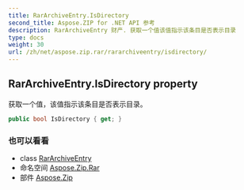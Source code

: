 ```yaml
---
title: RarArchiveEntry.IsDirectory
second_title: Aspose.ZIP for .NET API 参考
description: RarArchiveEntry 财产. 获取一个值该值指示该条目是否表示目录
type: docs
weight: 30
url: /zh/net/aspose.zip.rar/rararchiveentry/isdirectory/
---
```

## RarArchiveEntry.IsDirectory property

获取一个值，该值指示该条目是否表示目录。

```csharp
public bool IsDirectory { get; }
```

### 也可以看看

* class [RarArchiveEntry](../)
* 命名空间 [Aspose.Zip.Rar](../../rararchiveentry/)
* 部件 [Aspose.Zip](../../../)


